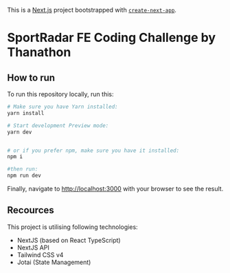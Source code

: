 This is a [Next.js](https://nextjs.org) project bootstrapped with [`create-next-app`](https://nextjs.org/docs/app/api-reference/cli/create-next-app).

# SportRadar FE Coding Challenge by Thanathon

## How to run

To run this repository locally, run this:

```bash
# Make sure you have Yarn installed:
yarn install

# Start development Preview mode:
yarn dev


# or if you prefer npm, make sure you have it installed:
npm i

#then run:
npm run dev
```

Finally, navigate to [http://localhost:3000](http://localhost:3000) with your browser to see the result.

## Recources

This project is utilising following technologies:

- NextJS (based on React TypeScript)
- NextJS API
- Tailwind CSS v4
- Jotai (State Management)
